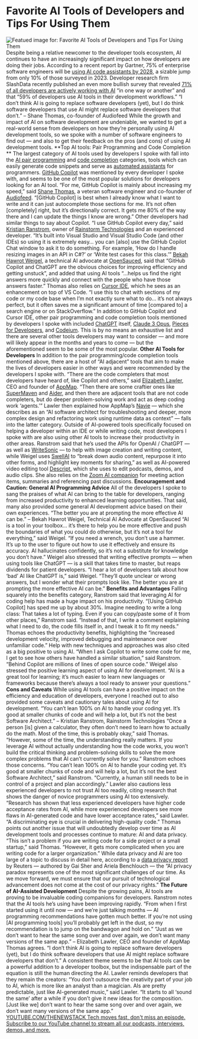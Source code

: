 # Favorite AI Tools of Developers and Tips For Using Them
![Featued image for: Favorite AI Tools of Developers and Tips For Using Them](https://cdn.thenewstack.io/media/2024/06/f4f971c5-zan-lazarevic-ybeud8swabc-unsplash-1024x683.jpg)
Despite being a relative newcomer to the developer tools ecosystem, AI continues to have an increasingly significant impact on how developers are doing their jobs. According to a recent report by Gartner, 75% of enterprise software engineers will be
[using AI code assistants by 2028](https://www.gartner.com/en/newsroom/press-releases/2024-04-11-gartner-says-75-percent-of-enterprise-software-engineers-will-use-ai-code-assistants-by-2028), a sizable jump from only 10% of those surveyed in 2023.
Developer research firm SlashData recently published an even more bullish survey that revealed
[71% of all developers are actively working with AI](https://www.slashdata.co/post/59-of-developers-use-ai-tools-25-2m-javascript-users) “in one way or another” and that “59% of developers use AI tools in their development workflows.”
“I don’t think AI is going to replace software developers (yet), but I do think software developers that use AI might replace software developers that don’t.”
– Shane Thomas, co-founder of Audiofeed
While the growth and impact of AI on software development are undeniable, we wanted to get a real-world sense from developers on how they’re personally using AI development tools, so we spoke with a number of software engineers to find out — and also to get their feedback on the pros (and cons) of using AI development tools.
**Top AI tools: Pair Programming and Code Completion **
The largest category of AI tools used by developers I spoke with fall into the
[AI pair programming](https://thenewstack.io/pairing-with-ai-a-senior-developers-journey-building-a-plugin/) and [code completion](https://thenewstack.io/top-5-code-completion-services/) categories, tools which can easily generate code snippets and serve as [automated assistants](https://thenewstack.io/creating-a-gpt-assistant-that-writes-pipeline-tests/) for programmers. [GitHub Copilot](https://github.com/features/copilot) was mentioned by every developer I spoke with, and seems to be one of the most popular solutions for developers looking for an AI tool.
“For me, GitHub Copilot is mainly about increasing my speed,” said
[Shane Thomas](https://www.linkedin.com/in/smthomas3/), a veteran software engineer and co-founder of [Audiofeed](https://audiofeed.ai/). “[GitHub Copilot] is best when I already know what I want to write and it can just autocomplete those sections for me. It’s not often [completely] right, but it’s directionally correct. It gets me 80% of the way there and I can update the things I know are wrong.”
Other developers had similar things to say about Copilot. “I use GitHub Copilot every day,” said
[Kristian Ranstrom](https://www.linkedin.com/in/redapollos/), owner of [Rainstorm Technologies](https://www.rainstormtech.com/) and an experienced developer. “It’s built into Visual Studio and Visual Studio Code (and other IDEs) so using it is extremely easy… you can [also] use the GitHub Copilot Chat window to ask it to do something. For example, ‘How do I handle resizing images in an API in C#?’ or ‘Write test cases for this class.’” [Bekah Hawrot Weigel](https://www.linkedin.com/in/bekah-hawrot-weigel/), a technical AI advocate at [OpenSauced](https://opensauced.pizza/), said that “GitHub Copilot and ChatGPT are the obvious choices for improving efficiency and getting unstuck”, and added that using AI tools “…helps us find the right answers more quickly and connect with the people who have those answers faster.”
Thomas also relies on
[Cursor IDE](https://www.cursor.com/), which he sees as an enhancement on top of VS Code. “I use this to chat with sections of my code or my code base when I’m not exactly sure what to do… it’s not always perfect, but it often saves me a significant amount of time [compared to] a search engine or on StackOverflow.”
In addition to GitHub Copilot and Cursor IDE, other pair programming and code completion tools mentioned by developers I spoke with included
[ChatGPT](https://openai.com/index/chatgpt/) itself, [Claude 3 Opus](https://www.anthropic.com/news/claude-3-family), [Pieces for Developers](https://pieces.app/), and [Codeium](https://codeium.com/). This is by no means an exhaustive list and there are several other tools developers may want to consider — and more will likely appear in the months and years to come — but the aforementioned seem to be some of the most popular.
**Other AI Tools for Developers**
In addition to the pair programming/code completion tools mentioned above, there are a host of “AI adjacent” tools that aim to make the lives of developers easier in other ways and were recommended by the developers I spoke with.
“There are the code completers that most developers have heard of, like Copilot and others,” said
[Elizabeth Lawler](https://www.linkedin.com/in/elizabethlawler/), CEO and founder of [AppMap](https://appmap.io/). “Then there are some craftier ones like [SuperMaven](https://supermaven.com/) and [Aider](https://github.com/paul-gauthier/aider), and then there are adjacent tools that are not code completers, but do deeper problem-solving work and act as deep coding work ‘agents.’” Lawler then explained how AppMap’s [Navie](https://appmap.io/product/appmap-navie.html) — which she describes as an “AI software architect for troubleshooting and deeper, more complex design and refactoring work using runtime data as context” — falls into the latter category.
Outside of AI-powered tools specifically focused on helping a developer within an IDE or while writing code, most developers I spoke with are also using other AI tools to increase their productivity in other areas.
Ranstrom said that he’s used the APIs for OpenAI / ChatGPT — as well as
[WriteSonic](https://writesonic.com/) — to help with image creation and writing content, while Weigel uses [SwellAI](https://www.swellai.com/) to “break down audio content, repurpose it into other forms, and highlight key moments for sharing,” as well as AI-powered video editing tool [Descript](https://www.descript.com/), which she uses to edit podcasts, demos, and audio clips. She also relies on the [Zoom AI companion](https://www.zoom.com/en/ai-assistant/) for meeting action items, summaries and referencing past discussions.
**Encouragement and Caution: General AI Programming Advice**
All of the developers I spoke to sang the praises of what AI can bring to the table for developers, ranging from increased productivity to enhanced learning opportunities. That said, many also provided some general AI development advice based on their own experiences.
“The better you are at prompting the more effective AI can be.”
– Bekah Hawrot Weigel, Technical AI Advocate at OpenSauced
“AI is a tool in your toolbox… it’s there to help you be more effective and push the boundaries of what you could do otherwise, but it’s not a tool for everything,” said Weigel. “If you need a wrench, you don’t use a hammer. It’s up to the user to figure out how to use it effectively and ensure its accuracy. AI hallucinates confidently, so it’s not a substitute for knowledge you don’t have.”
Weigel also stressed that writing effective prompts — when using tools like ChatGPT — is a skill that takes time to master, but reaps dividends for patient developers. “I hear a lot of developers talk about how ‘bad’ AI like ChatGPT is,” said Weigel. “They’ll quote unclear or wrong answers, but I wonder what their prompts look like. The better you are at prompting the more effective AI can be.”
**Benefits and Advantages**
Falling squarely into the benefits category, Ranstrom said that leveraging AI for coding help has made a huge impact on his productivity. “[Using GitHub Copilot] has sped me up by about 30%. Imagine needing to write a long class: That takes a lot of typing. Even if you can copy/paste some of it from other places,” Ranstrom said. “Instead of that, I write a comment explaining what I need to do, the code fills itself in, and I tweak it to fit my needs.”
Thomas echoes the productivity benefits, highlighting the “increased development velocity, improved debugging and maintenance over unfamiliar code.”
Help with new techniques and approaches was also cited as a big positive to using AI. “When I ask Copilot to write some code for me, I get to see how others have handled a similar situation,” said Ranstrom. “Behind Copilot are millions of lines of open source code.”
Weigel also stressed the positive learning aspect of using AI for development. “AI is a great tool for learning; it’s much easier to learn new languages or frameworks because there’s always a tool ready to answer your questions.”
**Cons and Caveats**
While using AI tools can have a positive impact on the efficiency and education of developers, everyone I reached out to also provided some caveats and cautionary tales about using AI for development.
“You can’t lean 100% on AI to handle your coding yet. It’s good at smaller chunks of code and will help a lot, but it’s not the best Software Architect.”
– Kristian Ranstrom, Rainstorm Technologies
“Once a person [is] given a calculator, they often don’t need to learn how to actually do the math. Most of the time, this is probably okay,” said Thomas. “However, some of the time, the understanding really matters. If you leverage AI without actually understanding how the code works, you won’t build the critical thinking and problem-solving skills to solve the more complex problems that AI can’t currently solve for you.”
Ranstrom echoes those concerns. “You can’t lean 100% on AI to handle your coding yet. It’s good at smaller chunks of code and will help a lot, but it’s not the best Software Architect,” said Ranstrom. “Currently, a human still needs to be in control of a project and plan accordingly.”
Lawler also cautions less experienced developers to not trust AI too readily, citing research that shows the danger of novice programmers using AI too extensively. “Research has shown that less experienced developers have higher code acceptance rates from AI, while more experienced developers see more flaws in AI-generated code and have lower acceptance rates,” said Lawler. “A discriminating eye is crucial in delivering high-quality code.”
Thomas points out another issue that will undoubtedly develop over time as AI development tools and processes continue to mature: AI and data privacy. “This isn’t a problem if you are writing code for a side project or a small startup,” said Thomas. “However, it gets more complicated when you are writing code for a larger organization.”
While data privacy and AI are too large of a topic to discuss in detail here, according to a
[data privacy report](https://www.reuters.com/legal/legalindustry/privacy-paradox-with-ai-2023-10-31/) by Reuters — authored by Gai Sher and Ariela Benchlouch — the “AI privacy paradox represents one of the most significant challenges of our time. As we move forward, we must ensure that our pursuit of technological advancement does not come at the cost of our privacy rights.”
**The Future of AI-Assisted Development**
Despite the growing pains, AI tools are proving to be invaluable coding companions for developers. Ranstrom notes that the AI tools he’s using have been improving rapidly. “From when I first started using it until now — and we’re just talking months — AI programming recommendations have gotten much better. If you’re not using [AI programming tools] you’ll probably get left in the dust, so my recommendation is to jump on the bandwagon and hold on.”
“Just as we don’t want to hear the same song over and over again, we don’t want many versions of the same app.”
– Elizabeth Lawler, CEO and founder of AppMap
Thomas agrees. “I don’t think AI is going to replace software developers (yet), but I do think software developers that use AI might replace software developers that don’t.”
A consistent theme seems to be that AI tools can be a powerful addition to a developer toolbox, but the indispensable part of the equation is still the human directing the AI.
Lawler reminds developers that they remain the creators: “You don’t outsource the creativity part of your job to AI, which is more like an analyst than a magician. AIs are pretty predictable, just like AI-generated music,” said Lawler. “It starts to all ‘sound the same’ after a while if you don’t give it new ideas for the composition. [Just like we] don’t want to hear the same song over and over again, we don’t want many versions of the same app.”
[
YOUTUBE.COM/THENEWSTACK
Tech moves fast, don't miss an episode. Subscribe to our YouTube
channel to stream all our podcasts, interviews, demos, and more.
](https://youtube.com/thenewstack?sub_confirmation=1)